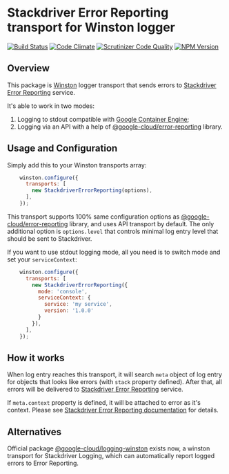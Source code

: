 Stackdriver Error Reporting transport for Winston logger
========================================================

[![Build Status](https://travis-ci.org/findanyemail/winston-transport-stackdriver-error-reporting.svg?branch=master)](https://travis-ci.org/findanyemail/winston-transport-stackdriver-error-reporting "Build Status")
[![Code Climate](https://codeclimate.com/github/findanyemail/winston-transport-stackdriver-error-reporting/badges/gpa.svg)](https://codeclimate.com/github/findanyemail/winston-transport-stackdriver-error-reporting "Code Climate")
[![Scrutinizer Code Quality](https://scrutinizer-ci.com/g/findanyemail/winston-transport-stackdriver-error-reporting/badges/quality-score.png?b=master)](https://scrutinizer-ci.com/g/findanyemail/winston-transport-stackdriver-error-reporting/?branch=master "Scrutinizer Code Quality")
[![NPM Version](https://img.shields.io/npm/v/@findanyemail/winston-transport-stackdriver-error-reporting.svg)](https://www.npmjs.com/package/@findanyemail/winston-transport-stackdriver-error-reporting "NPM Version")

Overview
--------

This package is [Winston] logger transport that sends errors to [Stackdriver Error Reporting] service.

It's able to work in two modes:

1. Logging to stdout compatible with [Google Container Engine];
2. Logging via an API with a help of [@google-cloud/error-reporting] library.



Usage and Configuration
-----------------------

Simply add this to your Winston transports array:

```js
    winston.configure({
      transports: [
        new StackdriverErrorReporting(options),
      ],
    });
```

This transport supports 100% same configuration options as [@google-cloud/error-reporting] library, and uses API transport by default.
The only additional option is `options.level` that controls minimal log entry level that should be sent to Stackdriver.

If you want to use stdout logging mode, all you need is to switch mode and set your `serviceContext`:

```js
    winston.configure({
      transports: [
        new StackdriverErrorReporting({
          mode: 'console',
          serviceContext: {
            service: 'my service',
            version: '1.0.0'
          }
        }),
      ],
    });
```


How it works
------------

When log entry reaches this transport, it will search `meta` object of log entry for objects that looks like errors
(with `stack` property defined).
After that, all errors will be delivered to [Stackdriver Error Reporting] service.

If `meta.context` property is defined, it will be attached to error as it's context.
Please see [Stackdriver Error Reporting documentation](https://cloud.google.com/error-reporting/docs/formatting-error-messages) for details.


Alternatives
------------

Official package [@google-cloud/logging-winston] exists now, a winston transport for Stackdriver Logging, which can automatically report logged errors to Error Reporting.


[//]: # (These are reference links used in the body of this document)

[Winston]: <https://github.com/winstonjs/winston>
[Google Container Engine]: <https://cloud.google.com/container-engine/>
[Stackdriver Error Reporting]: <https://cloud.google.com/error-reporting/>
[@google-cloud/error-reporting]: <https://www.npmjs.com/package/@google-cloud/error-reporting>
[@google-cloud/logging-winston]: <https://www.npmjs.com/package/@google-cloud/logging-winston>
